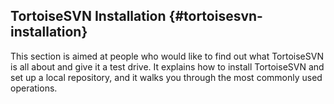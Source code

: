 ## TortoiseSVN Installation {#tortoisesvn-installation}

This section is aimed at people who would like to find out what TortoiseSVN is all about and give it a test drive. It explains how to install TortoiseSVN and set up a local repository, and it walks you through the most commonly used operations.